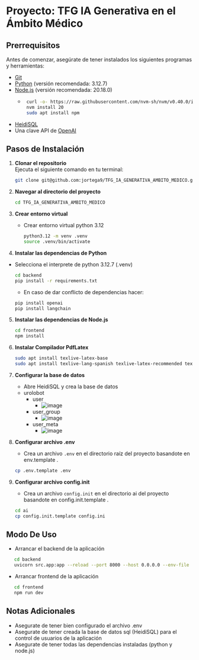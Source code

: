# Proyecto: TFG IA Generativa en el Ámbito Médico

## Prerrequisitos

Antes de comenzar, asegúrate de tener instalados los siguientes programas y herramientas:

- [Git](https://git-scm.com/)
- [Python](https://www.python.org/) (versión recomendada: 3.12.7)
- [Node.js](https://nodejs.org/) (versión recomendada: 20.18.0)
   - ```bash
      curl -o- https://raw.githubusercontent.com/nvm-sh/nvm/v0.40.0/install.sh | bash
      nvm install 20
      sudo apt install npm
     ```
- [HeidiSQL](https://www.heidisql.com/)
- Una clave API de [OpenAI](https://platform.openai.com/signup)

## Pasos de Instalación

1. **Clonar el repositorio**  
   Ejecuta el siguiente comando en tu terminal:
   ```bash
   git clone git@github.com:jortega9/TFG_IA_GENERATIVA_AMBITO_MEDICO.git
   ```

2. **Navegar al directorio del proyecto**  
   ```bash
   cd TFG_IA_GENERATIVA_AMBITO_MEDICO
   ```

3. **Crear entorno virtual**
   - Crear entorno virtual python 3.12
     ```bash
     python3.12 -m venv .venv
     source .venv/bin/activate
     ```
   
3. **Instalar las dependencias de Python**  
- Selecciona el interprete de python 3.12.7 (.venv)
   ```bash
   cd backend
   pip install -r requirements.txt
   ```

   - En caso de dar conflicto de dependencias hacer:
   ```bash
   pip install openai
   pip install langchain
   ```

5. **Instalar las dependencias de Node.js**  
   ```bash
   cd frontend
   npm install
   ```

6. **Instalar Compilador PdfLatex**
   ```bash
   sudo apt install texlive-latex-base
   sudo apt install texlive-lang-spanish texlive-latex-recommended texlive-latex-extra
   ```

7. **Configurar la base de datos**  
   - Abre HeidiSQL y crea la base de datos
   - urolobot
       - user
          - ![image](https://github.com/user-attachments/assets/da2046ad-4b30-40fc-b332-2b3675253ab1)
       - user_group
          - ![image](https://github.com/user-attachments/assets/f0618a6d-4de2-418c-81cc-349d6fdb44c9)
       - user_meta
          - ![image](https://github.com/user-attachments/assets/3af4094a-4f2b-49a5-8db7-491d76c7013f)

7. **Configurar archivo .env**  
   - Crea un archivo `.env` en el directorio raíz del proyecto basandote en env.template .
    ```bash
   cp .env.template .env
   ```
    
7. **Configurar archivo config.init**  
   - Crea un archivo `config.init` en el directorio ai del proyecto basandote en config.init.template .
    ```bash
   cd ai
   cp config.init.template config.ini
   ```
## Modo De Uso
- Arrancar el backend de la aplicación

```bash
   cd backend
   uvicorn src.app:app --reload --port 8000 --host 0.0.0.0 --env-file ../.env
```

- Arrancar frontend de la aplicación

```bash
   cd frontend
   npm run dev
```

## Notas Adicionales

- Asegurate de tener bien configurado el archivo .env
- Asegurate de tener creada la base de datos sql (HeidiSQL) para el control de usuarios de la aplicación
- Asegurate de tener todas las dependencias instaladas (python y node.js)
